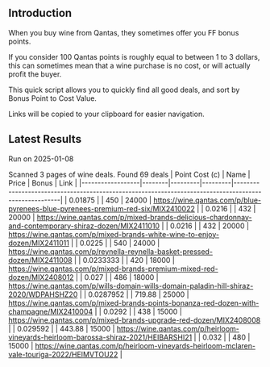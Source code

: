 ## Introduction

When you buy wine from Qantas, they sometimes offer you FF bonus points. 

If you consider 100 Qantas points is roughly equal to between 1 to 3 dollars, this can sometimes mean that a wine purchase is no cost, or will actually profit the buyer.

This quick script allows you to quickly find all good deals, and sort by Bonus Point to Cost Value.

Links will be copied to your clipboard for easier navigation.

## Latest Results

Run on 2025-01-08

Scanned 3 pages of wine deals.
Found 69 deals
|   Point Cost (c) | Name   |   Price |   Bonus | Link                                                                                                 |
|------------------|--------|---------|---------|------------------------------------------------------------------------------------------------------|
|        0.01875   |        |  450    |   24000 | https://wine.qantas.com/p/blue-pyrenees-blue-pyrenees-premium-red-six/MIX2410022                     |
|        0.0216    |        |  432    |   20000 | https://wine.qantas.com/p/mixed-brands-delicious-chardonnay-and-contemporary-shiraz-dozen/MIX2411010 |
|        0.0216    |        |  432    |   20000 | https://wine.qantas.com/p/mixed-brands-white-wine-to-enjoy-dozen/MIX2411011                          |
|        0.0225    |        |  540    |   24000 | https://wine.qantas.com/p/reynella-reynella-basket-pressed-dozen/MIX2411008                          |
|        0.0233333 |        |  420    |   18000 | https://wine.qantas.com/p/mixed-brands-premium-mixed-red-dozen/MIX2408012                            |
|        0.027     |        |  486    |   18000 | https://wine.qantas.com/p/wills-domain-wills-domain-paladin-hill-shiraz-2020/WDPAHSHZ20              |
|        0.0287952 |        |  719.88 |   25000 | https://wine.qantas.com/p/mixed-brands-points-bonanza-red-dozen-with-champagne/MIX2410004            |
|        0.0292    |        |  438    |   15000 | https://wine.qantas.com/p/mixed-brands-upgrade-red-dozen/MIX2408008                                  |
|        0.029592  |        |  443.88 |   15000 | https://wine.qantas.com/p/heirloom-vineyards-heirloom-barossa-shiraz-2021/HEIBARSHI21                |
|        0.032     |        |  480    |   15000 | https://wine.qantas.com/p/heirloom-vineyards-heirloom-mclaren-vale-touriga-2022/HEIMVTOU22           |

